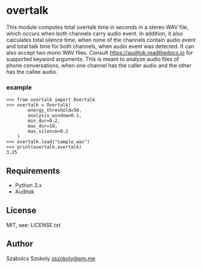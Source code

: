 # overtalk
This module computes total overtalk time in seconds in a stereo WAV file, which occurs when both channels carry audio event. In addition, it also calculates total silence time, when none of the channels contain audio event and total talk time for both channels, when audio event was detected. It can also accept two mono WAV files. Consult https://auditok.readthedocs.io for supported keyword arguments. This is meant to analyze audio files of phone conversations, when one channel has the caller audio and the other has the callee audio.

### example ###
```
>>> from overtalk import Overtalk
>>> overtalk = Overtalk(
        energy_threshold=50,
        analysis_window=0.1,
        min_dur=0.2,
        max_dur=10,
        max_silence=0.2
    )
>>> overtalk.load("sample.wav")
>>> print(overtalk.overtalk)
3.25
```
## Requirements

- Python 3.x
- Auditok

## License

MIT, see: LICENSE.txt

## Author

Szabolcs Szokoly <a href="mailto:sszokoly@pm.me">sszokoly@pm.me</a>
